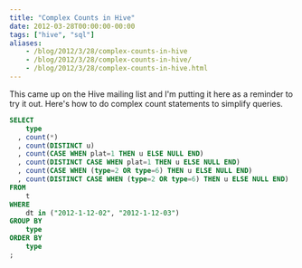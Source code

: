 ```yaml
---
title: "Complex Counts in Hive"
date: 2012-03-28T00:00:00-00:00
tags: ["hive", "sql"]
aliases:
    - /blog/2012/3/28/complex-counts-in-hive
    - /blog/2012/3/28/complex-counts-in-hive/
    - /blog/2012/3/28/complex-counts-in-hive.html
---
```


This came up on the Hive mailing list and I'm putting it here as a reminder to try it out. Here's how to do complex count statements to simplify queries.

```SQL
SELECT
    type
  , count(*)
  , count(DISTINCT u)
  , count(CASE WHEN plat=1 THEN u ELSE NULL END)
  , count(DISTINCT CASE WHEN plat=1 THEN u ELSE NULL END)
  , count(CASE WHEN (type=2 OR type=6) THEN u ELSE NULL END)
  , count(DISTINCT CASE WHEN (type=2 OR type=6) THEN u ELSE NULL END)
FROM
    t
WHERE
    dt in ("2012-1-12-02", "2012-1-12-03")
GROUP BY
    type
ORDER BY
    type
;
```
